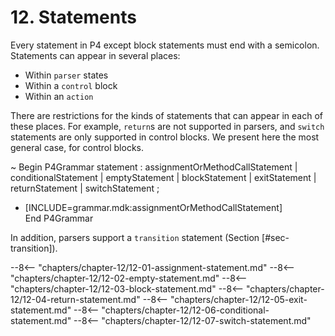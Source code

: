 # 12. Statements


Every statement in P4 except block statements must end with a semicolon.
Statements can appear in several places:

  - Within `parser` states
  - Within a `control` block
  - Within an `action`

There are restrictions for the kinds of statements that can appear in
each of these places. For example, `return`s are not supported in
parsers, and `switch` statements are only supported in control blocks.
We present here the most general case, for control blocks.

\~ Begin P4Grammar statement : assignmentOrMethodCallStatement |
conditionalStatement | emptyStatement | blockStatement | exitStatement |
returnStatement | switchStatement ;

  - \[INCLUDE=grammar.mdk:assignmentOrMethodCallStatement\]  
    End P4Grammar

In addition, parsers support a `transition` statement (Section
\[\#sec-transition\]).

--8<-- "chapters/chapter-12/12-01-assignment-statement.md"
--8<-- "chapters/chapter-12/12-02-empty-statement.md"
--8<-- "chapters/chapter-12/12-03-block-statement.md"
--8<-- "chapters/chapter-12/12-04-return-statement.md"
--8<-- "chapters/chapter-12/12-05-exit-statement.md"
--8<-- "chapters/chapter-12/12-06-conditional-statement.md"
--8<-- "chapters/chapter-12/12-07-switch-statement.md"
